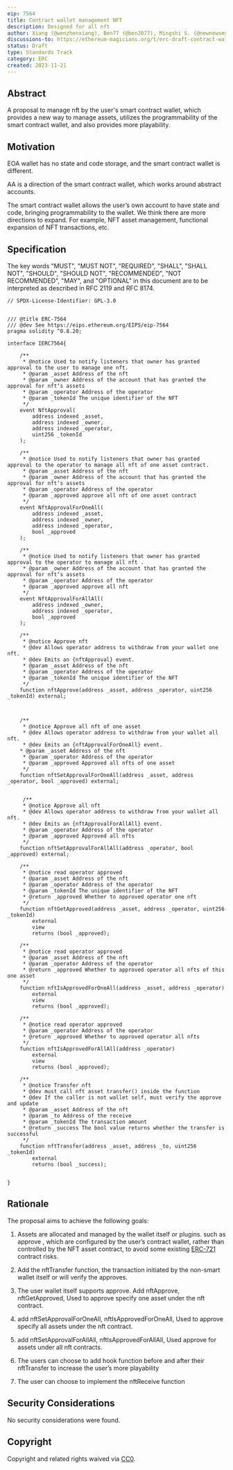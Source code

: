 ```yaml
---
eip: 7564
title: Contract wallet management NFT
description: Designed for all nft
author: Xiang (@wenzhenxiang), Ben77 (@ben2077), Mingshi S. (@newnewsms)
discussions-to: https://ethereum-magicians.org/t/erc-draft-contract-wallet-management-nft/16702
status: Draft
type: Standards Track
category: ERC
created: 2023-11-21
---
```


## Abstract

A proposal to manage nft by the user's smart contract wallet, which provides a new way to manage assets, utilizes the programmability of the smart contract wallet, and also provides more playability.

## Motivation

EOA wallet has no state and code storage, and the smart contract wallet is different.

AA is a direction of the smart contract wallet, which works around abstract accounts.

The smart contract wallet allows the user’s own account to have state and code, bringing programmability to the wallet. We think there are more directions to expand. For example, NFT asset management, functional expansion of NFT transactions, etc.



## Specification

The key words "MUST", "MUST NOT", "REQUIRED", "SHALL", "SHALL NOT", "SHOULD", "SHOULD NOT", "RECOMMENDED", "NOT RECOMMENDED", "MAY", and "OPTIONAL" in this document are to be interpreted as described in RFC 2119 and RFC 8174.


```solidity
// SPDX-License-Identifier: GPL-3.0


/// @title ERC-7564
/// @dev See https://eips.ethereum.org/EIPS/eip-7564
pragma solidity ^0.8.20;

interface IERC7564{

    /**
     * @notice Used to notify listeners that owner has granted approval to the user to manage one nft.
     * @param _asset Address of the nft
     * @param _owner Address of the account that has granted the approval for nft‘s assets
     * @param _operator Address of the operator
     * @param _tokenId The unique identifier of the NFT
     */
    event NftApproval(
        address indexed _asset,
        address indexed _owner, 
        address indexed _operator, 
        uint256 _tokenId
    );

    /**
     * @notice Used to notify listeners that owner has granted approval to the operator to manage all nft of one asset contract.
     * @param _asset Address of the nft
     * @param _owner Address of the account that has granted the approval for nft‘s assets
     * @param _operator Address of the operator
     * @param _approved approve all nft of one asset contract
     */
    event NftApprovalForOneAll(
        address indexed _asset,
        address indexed _owner, 
        address indexed _operator,
        bool _approved
    );

    /**
     * @notice Used to notify listeners that owner has granted approval to the operator to manage all nft .
     * @param _owner Address of the account that has granted the approval for nft‘s assets
     * @param _operator Address of the operator
     * @param _approved approve all nft
     */
    event NftApprovalForAllAll(
        address indexed _owner, 
        address indexed _operator,
        bool _approved
    );

    /**
     * @notice Approve nft
     * @dev Allows operator address to withdraw from your wallet one nft.
     * @dev Emits an {nftApproval} event.
     * @param _asset Address of the nft
     * @param _operator Address of the operator
     * @param _tokenId The unique identifier of the NFT
     */
    function nftApprove(address _asset, address _operator, uint256 _tokenId) external;

   

    /**
     * @notice Approve all nft of one asset
     * @dev Allows operator address to withdraw from your wallet all nft.
     * @dev Emits an {nftApprovalForOneAll} event.
    * @param _asset Address of the nft
     * @param _operator Address of the operator
     * @param _approved Approved all nfts of one asset
     */
    function nftSetApprovalForOneAll(address _asset, address _operator, bool _approved) external;


     /**
     * @notice Approve all nft
     * @dev Allows operator address to withdraw from your wallet all nft.
     * @dev Emits an {nftApprovalForAllAll} event.
     * @param _operator Address of the operator
     * @param _approved Approved all nfts
     */
    function nftSetApprovalForAllAll(address _operator, bool _approved) external;

    /**
     * @notice read operator approved
     * @param _asset Address of the nft
     * @param _operator Address of the operator
     * @param _tokenId The unique identifier of the NFT
     * @return _approved Whether to approved operator one nft
     */
    function nftGetApproved(address _asset, address _operator, uint256 _tokenId) 
        external
        view
        returns (bool _approved);

    /**
     * @notice read operator approved
     * @param _asset Address of the nft
     * @param _operator Address of the operator
     * @return _approved Whether to approved operator all nfts of this one asset
     */
    function nftIsApprovedForOneAll(address _asset, address _operator) 
        external
        view
        returns (bool _approved);

    /**
     * @notice read operator approved
     * @param _operator Address of the operator
     * @return _approved Whether to approved operator all nfts
     */
    function nftIsApprovedForAllAll(address _operator) 
        external
        view
        returns (bool _approved);

    /**
     * @notice Transfer nft
     * @dev must call nft asset transfer() inside the function
     * @dev If the caller is not wallet self, must verify the approve and update
     * @param _asset Address of the nft
     * @param _to Address of the receive
     * @param _tokenId The transaction amount
     * @return _success The bool value returns whether the transfer is successful
     */
    function nftTransfer(address _asset, address _to, uint256 _tokenId) 
        external 
        returns (bool _success); 


}
```


## Rationale

The proposal aims to achieve the following goals:

1. Assets are allocated and managed by the wallet itself or plugins. such as approve , which are configured by the user’s contract wallet, rather than controlled by the NFT asset contract, to avoid some existing [ERC-721](./erc-721) contract risks.

2. Add the nftTransfer function, the transaction initiated by the non-smart wallet itself or will verify the approves.

3. The user wallet itself supports approve. Add nftApprove,  nftGetApproved, Used to approve specify one asset under the nft contract.

4. add nftSetApprovalForOneAll, nftIsApprovedForOneAll, Used to approve specify all assets under the nft contract.

5. add nftSetApprovalForAllAll, nftIsApprovedForAllAll, Used approve for assets under all nft contracts.

6. The users can choose to add hook function before and after their nftTransfer to increase the user’s more playability

7. The user can choose to implement the nftReceive function




## Security Considerations

No security considerations were found.

## Copyright

Copyright and related rights waived via [CC0](../LICENSE.md).
